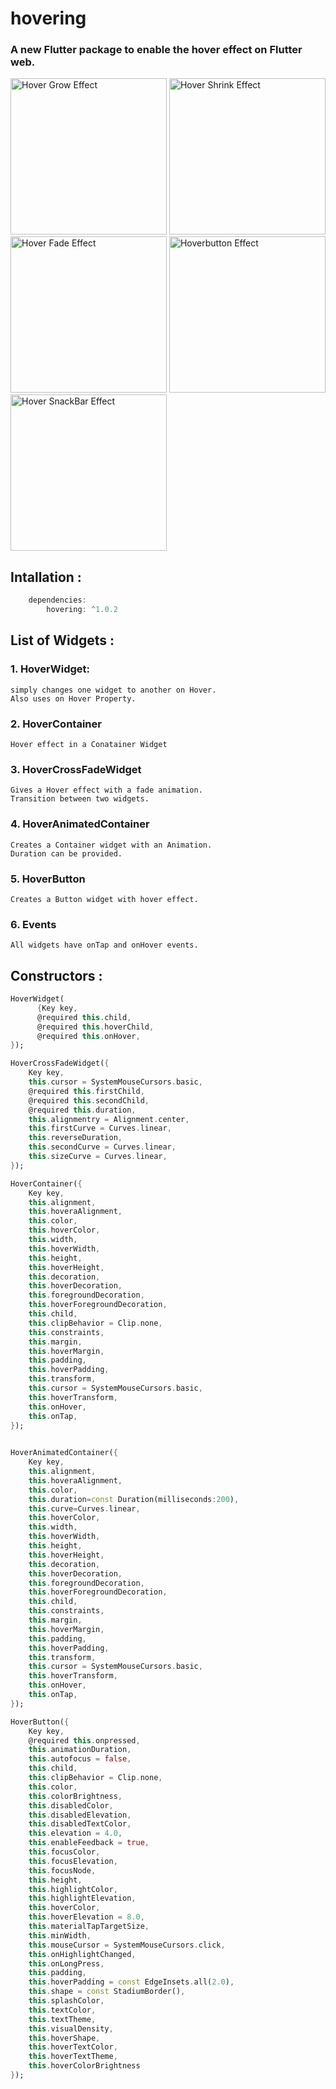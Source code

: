 # hovering


### A new Flutter package to enable the hover effect on Flutter web.


<img src="https://raw.githubusercontent.com/lalitjarwal/hovering/master/snaps/hoverGrow.gif"  height = "250" alt="Hover Grow Effect">
<img src="https://raw.githubusercontent.com/lalitjarwal/hovering/master/snaps/hoverShrink.gif"  height = "250" alt="Hover Shrink Effect">
<img src="https://raw.githubusercontent.com/lalitjarwal/hovering/master/snaps/hoverFade.gif"  height = "250" alt="Hover Fade Effect">
<img src="https://raw.githubusercontent.com/lalitjarwal/hovering/master/snaps/hoverButton.gif"  height = "250" alt="Hoverbutton Effect">
<img src="https://raw.githubusercontent.com/lalitjarwal/hovering/master/snaps/hoverBar.gif"  height = "250" alt="Hover SnackBar Effect">

## Intallation :
```dart 
    dependencies:
        hovering: ^1.0.2
```

## List of Widgets :

### 1. HoverWidget: 
    simply changes one widget to another on Hover.
    Also uses on Hover Property.
### 2. HoverContainer 
    Hover effect in a Conatainer Widget
    
### 3. HoverCrossFadeWidget
    Gives a Hover effect with a fade animation.
    Transition between two widgets.
### 4. HoverAnimatedContainer
    Creates a Container widget with an Animation.
    Duration can be provided.
### 5. HoverButton
    Creates a Button widget with hover effect.
### 6. Events
    All widgets have onTap and onHover events.

## Constructors :
```dart
HoverWidget(
      {Key key,
      @required this.child,
      @required this.hoverChild,
      @required this.onHover,
});
```
```dart
HoverCrossFadeWidget({
    Key key,
    this.cursor = SystemMouseCursors.basic,
    @required this.firstChild,
    @required this.secondChild,
    @required this.duration,
    this.alignmentry = Alignment.center,
    this.firstCurve = Curves.linear,
    this.reverseDuration,
    this.secondCurve = Curves.linear,
    this.sizeCurve = Curves.linear,
});
```
```dart
HoverContainer({
    Key key,
    this.alignment,
    this.hoveraAlignment,
    this.color,
    this.hoverColor,
    this.width,
    this.hoverWidth,
    this.height,
    this.hoverHeight,
    this.decoration,
    this.hoverDecoration,
    this.foregroundDecoration,
    this.hoverForegroundDecoration,
    this.child,
    this.clipBehavior = Clip.none,
    this.constraints,
    this.margin,
    this.hoverMargin,
    this.padding,
    this.hoverPadding,
    this.transform,
    this.cursor = SystemMouseCursors.basic,
    this.hoverTransform,
    this.onHover,
    this.onTap,
});
      
```
```dart
HoverAnimatedContainer({
    Key key,
    this.alignment,
    this.hoveraAlignment,
    this.color,
    this.duration=const Duration(milliseconds:200),
    this.curve=Curves.linear,
    this.hoverColor,
    this.width,
    this.hoverWidth,
    this.height,
    this.hoverHeight,
    this.decoration,
    this.hoverDecoration,
    this.foregroundDecoration,
    this.hoverForegroundDecoration,
    this.child,
    this.constraints,
    this.margin,
    this.hoverMargin,
    this.padding,
    this.hoverPadding,
    this.transform,
    this.cursor = SystemMouseCursors.basic,
    this.hoverTransform,
    this.onHover,
    this.onTap,
});
```
```dart
HoverButton({
    Key key,
    @required this.onpressed,
    this.animationDuration,
    this.autofocus = false,
    this.child,
    this.clipBehavior = Clip.none,
    this.color,
    this.colorBrightness,
    this.disabledColor,
    this.disabledElevation,
    this.disabledTextColor,
    this.elevation = 4.0,
    this.enableFeedback = true,
    this.focusColor,
    this.focusElevation,
    this.focusNode,
    this.height,
    this.highlightColor,
    this.highlightElevation,
    this.hoverColor,
    this.hoverElevation = 8.0,
    this.materialTapTargetSize,
    this.minWidth,
    this.mouseCursor = SystemMouseCursors.click,
    this.onHighlightChanged,
    this.onLongPress,
    this.padding,
    this.hoverPadding = const EdgeInsets.all(2.0),
    this.shape = const StadiumBorder(),
    this.splashColor,
    this.textColor,
    this.textTheme,
    this.visualDensity,
    this.hoverShape,
    this.hoverTextColor,
    this.hoverTextTheme,
    this.hoverColorBrightness
});

```

